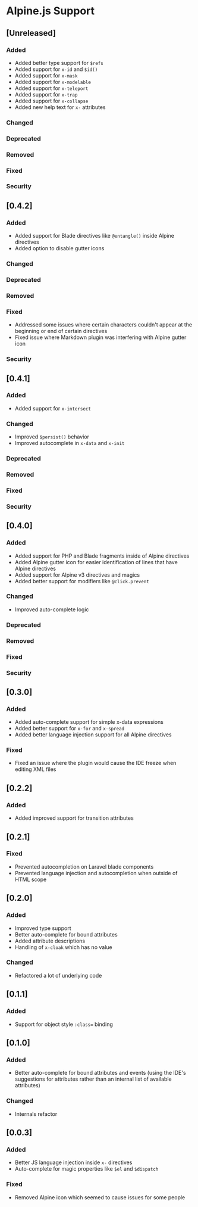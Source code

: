 <!-- Keep a Changelog guide -> https://keepachangelog.com -->

# Alpine.js Support

## [Unreleased]
### Added

- Added better type support for `$refs`
- Added support for `x-id` and `$id()` 
- Added support for `x-mask`
- Added support for `x-modelable`
- Added support for `x-teleport`
- Added support for `x-trap`
- Added support for `x-collapse`
- Added new help text for `x-` attributes

### Changed

### Deprecated

### Removed

### Fixed

### Security
## [0.4.2]
### Added

- Added support for Blade directives like `@entangle()` inside Alpine directives
- Added option to disable gutter icons

### Changed

### Deprecated

### Removed

### Fixed

- Addressed some issues where certain characters couldn't appear at the beginning or end of certain directives
- Fixed issue where Markdown plugin was interfering with Alpine gutter icon

### Security
## [0.4.1]
### Added

- Added support for `x-intersect`

### Changed

- Improved `$persist()` behavior
- Improved autocomplete in `x-data` and `x-init`

### Deprecated

### Removed

### Fixed

### Security
## [0.4.0]

### Added

- Added support for PHP and Blade fragments inside of Alpine directives
- Added Alpine gutter icon for easier identification of lines that have Alpine directives
- Added support for Alpine v3 directives and magics
- Added better support for modifiers like `@click.prevent`

### Changed

- Improved auto-complete logic

### Deprecated

### Removed

### Fixed

### Security

## [0.3.0]

### Added

- Added auto-complete support for simple x-data expressions
- Added better support for `x-for` and `x-spread`
- Added better language injection support for all Alpine directives

### Fixed

- Fixed an issue where the plugin would cause the IDE freeze when editing XML files

## [0.2.2]

### Added

- Added improved support for transition attributes

## [0.2.1]

### Fixed

- Prevented autocompletion on Laravel blade components
- Prevented language injection and autocompletion when outside of HTML scope

## [0.2.0]

### Added

- Improved type support
- Better auto-complete for bound attributes
- Added attribute descriptions
- Handling of `x-cloak` which has no value

### Changed

- Refactored a lot of underlying code

## [0.1.1]

### Added

- Support for object style `:class=` binding

## [0.1.0]

### Added

- Better auto-complete for bound attributes and events (using the IDE's suggestions for attributes 
  rather than an internal list of available attributes)

### Changed

- Internals refactor

## [0.0.3]

### Added

- Better JS language injection inside `x-` directives
- Auto-complete for magic properties like `$el` and `$dispatch`

### Fixed

- Removed Alpine icon which seemed to cause issues for some people
